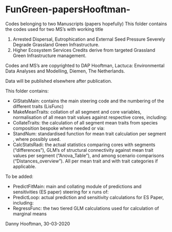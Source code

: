 # FunGreen-papersHooftman-
Codes belonging to two Manuscripts (papers hopefully)
This folder contains the codes used for two MS’s  with working title 
1.	Arrested Dispersal, Eutrophication and External Seed Pressure Severely Degrade Grassland Green Infrastructure.
2.	Higher Ecosystem Services Credits derive from targeted Grassland Green Infrastructure management.

Codes and MS’s are copyrighted to DAP Hooftman, Lactuca: Environmental Data Analyses and Modelling, Diemen, The Netherlands.

Data will be published elsewhere after publication.

This folder contains:
-	GIStatsMain: contains the main steering code and the numbering of the different traits (LisFunc)
-	MakeMeanTraits: collation of all segment and core variables, normalisation of all mean trait values against respective cores, including:
-	CollateTraits: the calculation of all segment mean traits from species composition bespoke where needed or via:
-	StandNum: standardised function for mean trait calculation per segment , where possibly used.
-	CalcStatsRadi: the actual statistics comparing cores with segments (“differences”), GLM’s of structural connectivity against mean trait values per segment (“Anova_Table”), and among scenario comparisons (“Distances_overview”). All per mean trait and with trait categories if applicable.

To be added:
-	PredictFitMain: main and collating module of predictions and sensitivities (ES paper) steering for x runs of:
-	PredictLoop: actual prediction and sensitivity calculations for ES Paper, including:
-	RegressFunc: the two tiered  GLM calculations used for calculation of marginal means

Danny Hooftman, 30-03-2020
